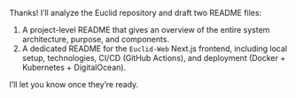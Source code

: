 Thanks! I’ll analyze the Euclid repository and draft two README files:

1. A project-level README that gives an overview of the entire system architecture, purpose, and components.
2. A dedicated README for the `Euclid-Web` Next.js frontend, including local setup, technologies, CI/CD (GitHub Actions), and deployment (Docker + Kubernetes + DigitalOcean).

I’ll let you know once they’re ready.
